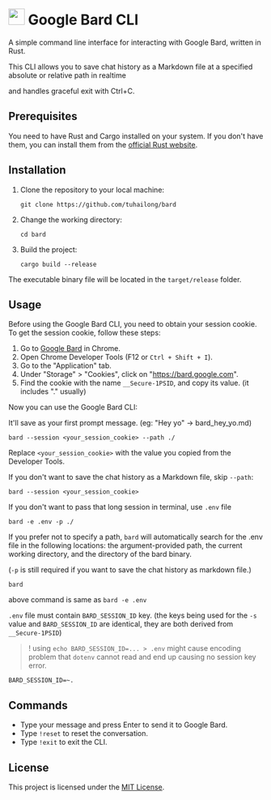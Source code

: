 # <img src="https://user-images.githubusercontent.com/2356749/235068474-5daddf05-54d6-4391-ae97-1a944aebdec6.png" style="height: 32px"> Google Bard CLI

A simple command line interface for interacting with Google Bard, written in Rust.

This CLI allows you to save chat history as a Markdown file at a specified absolute or relative path in realtime

and handles graceful exit with Ctrl+C.

## Prerequisites

You need to have Rust and Cargo installed on your system. If you don't have them, you can install them from the [official Rust website](https://www.rust-lang.org/tools/install).

## Installation

1. Clone the repository to your local machine:

   ```
   git clone https://github.com/tuhailong/bard
   ```

2. Change the working directory:

   ```
   cd bard
   ```

3. Build the project:

   ```
   cargo build --release
   ```

The executable binary file will be located in the `target/release` folder.

## Usage

Before using the Google Bard CLI, you need to obtain your session cookie. To get the session cookie, follow these steps:

1. Go to [Google Bard](https://bard.google.com/) in Chrome.
2. Open Chrome Developer Tools (F12 or `Ctrl + Shift + I`).
3. Go to the "Application" tab.
4. Under "Storage" > "Cookies", click on "https://bard.google.com".
5. Find the cookie with the name `__Secure-1PSID`, and copy its value. (it includes "." usually)

Now you can use the Google Bard CLI:

It'll save as your first prompt message. (eg: "Hey yo" -> bard_hey_yo.md)

```
bard --session <your_session_cookie> --path ./
```

Replace `<your_session_cookie>` with the value you copied from the Developer Tools.

If you don't want to save the chat history as a Markdown file, skip `--path`:

```
bard --session <your_session_cookie>
```

If you don't want to pass that long session in terminal, use `.env` file

```
bard -e .env -p ./
```

If you prefer not to specify a path, `bard` will automatically search for the .env file in the following locations: the argument-provided path, the current working directory, and the directory of the bard binary.

(`-p` is still required if you want to save the chat history as markdown file.)

```
bard
```

above command is same as `bard -e .env`

`.env` file must contain `BARD_SESSION_ID` key. (the keys being used for the `-s` value and `BARD_SESSION_ID` are identical, they are both derived from `__Secure-1PSID`)

> ! using `echo BARD_SESSION_ID=... > .env` might cause encoding problem that `dotenv` cannot read and end up causing no session key error.

```
BARD_SESSION_ID=~.
```

## Commands

- Type your message and press Enter to send it to Google Bard.
- Type `!reset` to reset the conversation.
- Type `!exit` to exit the CLI.

## License

This project is licensed under the [MIT License](LICENSE).

